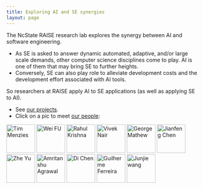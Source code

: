 ```yaml
---
title: Exploring AI and SE synergies 
layout: page
---
```


The NcState RAISE research lab explores the synergy between AI and
software engineering.

+ As SE is asked to answer
  dynamic automated, adaptive, and/or large scale
  demands, other computer science disciplines come to
  play. AI is one of them that may bring SE to further
  heights.
+ Conversely, SE can also play role to
  alleviate development costs and the development
  effort associated with AI tools.

So researchers at RAISE apply AI to SE applications (as well as
applying SE to AI). 

+ See [our projects](projects).
+ Click on a pic to meet [our people](people):

<a href="{{site.url}}/people/2014/10/06/Tim-Menzies/"> <img src="{{site.url}}/img/timm.png" alt="Tim Menzies" height="75" width="75"></a>
<a href="{{site.url}}/people/2014/10/05/Wei-Fu/"> <img src="{{site.url}}/img/wei.jpg" alt="Wei FU" height="75" width="75"></a>
<a href="{{site.url}}/people/2014/10/04/Rahul-Krishna/"> <img src="{{site.url}}/img/rahlk.jpg" alt="Rahul Krishna" height="75" width="75"></a>
<a href="{{site.url}}/people/2014/10/03/Vivek-Nair/"> <img src="{{site.url}}/img/vivek.jpg" alt="Vivek Nair" height="75" width="75"></a>
<a href="{{site.url}}/people/2014/05/18/George-Mathew/"> <img src="https://avatars0.githubusercontent.com/u/5582924?v=3&s=460" alt="George Mathew" height="75" width="75"></a>
<a href="{{site.url}}/people/2014/06/04/Jianfeng-Chen/"> <img src="{{site.url}}/img/chen.jpg" alt="Jianfeng Chen" height="75" width="75"></a>
<a href="{{site.url}}/people/2014/05/19/Zhe-Yu/"> <img src="{{site.url}}/img/Zhe.jpg" alt="Zhe Yu" height="75"  width="75"></a>
<a href="{{site.url}}/people/2014/05/17/Amritanshu-Agrawal/"> <img src="http://static.wixstatic.com/media/1bf308_01e141375f454173b368feb66f3ee865.png_srz_p_325_348_75_22_0.50_1.20_0.00_png_srz" alt="Amritanshu Agrawal" height="75" width="75"></a>
<a href="{{site.url}}/people/2014/05/16/Di-Chen/"> <img src="http://dichen.me/images/Jack.jpg" alt="Di Chen" height="75" width="75"></a>
<a href="{{site.url}}/people/2014/05/15/Guilherme-Ferreira/"> <img src="http://www4.ncsu.edu/~gferrei/Foto.jpg" alt="Guilherme Ferreira" height="75" width="75"></a>
<a href="{{site.url}}/people/2014/09/03/Junjie-Wang/"> <img src="{{site.url}}/img/wang.jpg" alt="Junjie wang" height="75" width="75"></a>